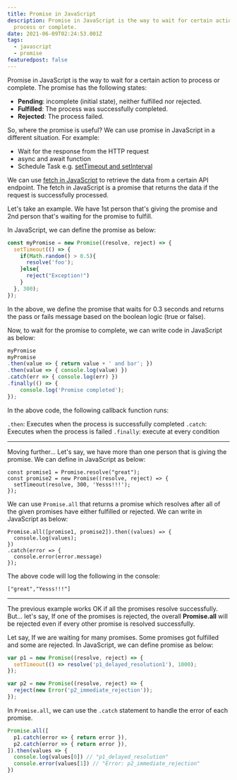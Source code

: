 ```yaml
---
title: Promise in JavaScript
description: Promise in JavaScript is the way to wait for certain action to
  process or complete.
date: 2021-06-09T02:24:53.001Z
tags:
  - javascript
  - promise
featuredpost: false
---
```

Promise in JavaScript is the way to wait for a certain action to process or complete. The promise has the following states:

* **Pending**: incomplete (initial state), neither fulfilled nor rejected.
* **Fulfilled**: The process was successfully completed.
* **Rejected**: The process failed.

So, where the promise is useful? We can use promise in JavaScript in a different situation. For example:

* Wait for the response from the HTTP request 
* async and await function
* Schedule Task e.g. [setTimeout and setInterval](https://taimoorsattar.dev/blogs/settimeout-and-setinterval-using-javascript)

We can use [fetch in JavaScript](https://taimoorsattar.dev/blogs/request-data-using-javascript-fetch-api) to retrieve the data from a certain API endpoint. The fetch in JavaScript is a promise that returns the data if the request is successfully processed.

Let's take an example. We have 1st person that's giving the promise and 2nd person that's waiting for the promise to fulfill.

In JavaScript, we can define the promise as below:

```javascript
const myPromise = new Promise((resolve, reject) => {
  setTimeout(() => {
    if(Math.random() > 0.5){
      resolve('foo');
    }else{
      reject("Exception!")
    }
  }, 300);
});
```

In the above, we define the promise that waits for 0.3 seconds and returns the pass or fails message based on the boolean logic (true or false).

Now, to wait for the promise to complete, we can write code in JavaScript as below:

```javascript
myPromise
myPromise
.then(value => { return value + ' and bar'; })
.then(value => { console.log(value) })
.catch(err => { console.log(err) })
.finally(() => {
    console.log('Promise completed');
});
```

In the above code, the following callback function runs:

`.then`: Executes when the process is successfully completed
`.catch`: Executes when the process is failed
`.finally`: execute at every condition

- - -

Moving further... Let's say, we have more than one person that is giving the promise. We can define in JavaScript as below:

```
const promise1 = Promise.resolve("great");
const promise2 = new Promise((resolve, reject) => {
  setTimeout(resolve, 300, 'Yesss!!!');
});
```

We can use `Promise.all` that returns a promise which resolves after all of the given promises have either fulfilled or rejected. We can write in JavaScript as below:

```
Promise.all([promise1, promise2]).then((values) => {
  console.log(values);
})
.catch(error => {
  console.error(error.message)
});
```

The above code will log the following in the console:

```
["great","Yesss!!!"]
```

- - -

The previous example works OK if all the promises resolve successfully. But... let's say, If one of the promises is rejected, the overall **Promise.all** will be rejected even if every other promise is resolved successfully.

Let say, If we are waiting for many promises. Some promises got fulfilled and some are rejected. In JavaScript, we can define promise as below:

```javascript
var p1 = new Promise((resolve, reject) => {
  setTimeout(() => resolve('p1_delayed_resolution1'), 1000);
});

var p2 = new Promise((resolve, reject) => {
  reject(new Error('p2_immediate_rejection'));
});
```

In `Promise.all`, we can use the `.catch` statement to handle the error of each promise.

```javascript
Promise.all([
  p1.catch(error => { return error }),
  p2.catch(error => { return error }),
]).then(values => {
  console.log(values[0]) // "p1_delayed_resolution"
  console.error(values[1]) // "Error: p2_immediate_rejection"
})
```